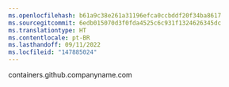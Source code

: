 ```yaml
---
ms.openlocfilehash: b61a9c38e261a31196efca0ccbddf20f34ba8617
ms.sourcegitcommit: 6edb015070d3f0fda4525c6c931f1324626345dc
ms.translationtype: HT
ms.contentlocale: pt-BR
ms.lasthandoff: 09/11/2022
ms.locfileid: "147885024"
---
```

containers.github.companyname.com
